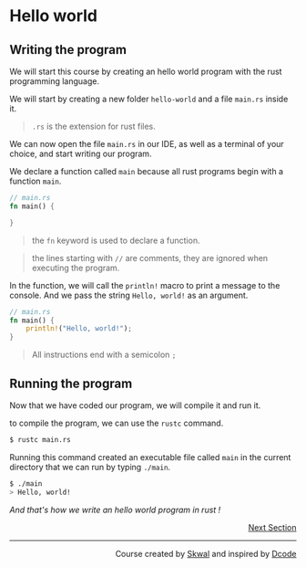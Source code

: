 # Hello world 
## Writing the program
We will start this course by creating an hello world program with the rust programming language.

We will start by creating a new folder `hello-world` and a file `main.rs` inside it.

> `.rs` is the extension for rust files.

We can now open the file `main.rs` in our IDE, as well as a terminal of your choice, and start writing our program.

We declare a function called `main` because all rust programs begin with a function `main`.

```rust
// main.rs
fn main() {

}
```

> the `fn` keyword is used to declare a function.

> the lines starting with `//` are comments, they are ignored when executing the program.

In the function, we will call the `println!` macro to print a message to the console. And we pass the string `Hello, world!` as an argument.

```rust
// main.rs
fn main() {
    println!("Hello, world!");
}
```

> All instructions end with a semicolon `;`
## Running the program
Now that we have coded our program, we will compile it and run it.

to compile the program, we can use the `rustc` command.

```bash
$ rustc main.rs
```

Running this command created an executable file called `main` in the current directory that we can run by typing `./main`.

```bash
$ ./main
> Hello, world!
```

*And that's how we write an hello world program in rust !*

<p style="text-align: right">
    <a href="https://github.com/SkwalExe/learn-rust/tree/main/course/hello-world-cargo/">Next Section</a>
</p>

---

<p style="text-align: right">
    Course created by <a href="https://github.com/SkwalExe/">Skwal</a> and inspired by <a href="https://www.youtube.com/watch?v=vOMJlQ5B-M0&list=PLVvjrrRCBy2JSHf9tGxGKJ-bYAN_uDCUL">Dcode</a>
</p>
